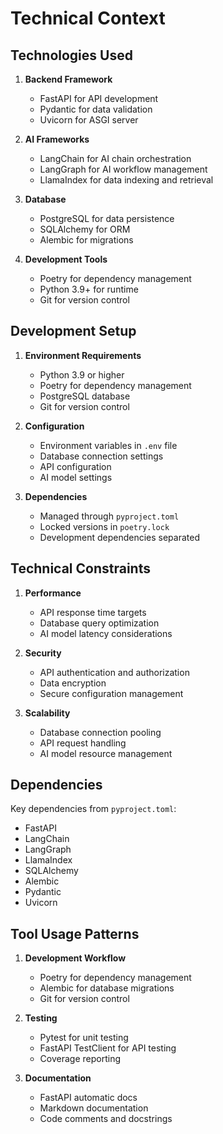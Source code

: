# Technical Context

## Technologies Used
1. **Backend Framework**
   - FastAPI for API development
   - Pydantic for data validation
   - Uvicorn for ASGI server

2. **AI Frameworks**
   - LangChain for AI chain orchestration
   - LangGraph for AI workflow management
   - LlamaIndex for data indexing and retrieval

3. **Database**
   - PostgreSQL for data persistence
   - SQLAlchemy for ORM
   - Alembic for migrations

4. **Development Tools**
   - Poetry for dependency management
   - Python 3.9+ for runtime
   - Git for version control

## Development Setup
1. **Environment Requirements**
   - Python 3.9 or higher
   - Poetry for dependency management
   - PostgreSQL database
   - Git for version control

2. **Configuration**
   - Environment variables in `.env` file
   - Database connection settings
   - API configuration
   - AI model settings

3. **Dependencies**
   - Managed through `pyproject.toml`
   - Locked versions in `poetry.lock`
   - Development dependencies separated

## Technical Constraints
1. **Performance**
   - API response time targets
   - Database query optimization
   - AI model latency considerations

2. **Security**
   - API authentication and authorization
   - Data encryption
   - Secure configuration management

3. **Scalability**
   - Database connection pooling
   - API request handling
   - AI model resource management

## Dependencies
Key dependencies from `pyproject.toml`:
- FastAPI
- LangChain
- LangGraph
- LlamaIndex
- SQLAlchemy
- Alembic
- Pydantic
- Uvicorn

## Tool Usage Patterns
1. **Development Workflow**
   - Poetry for dependency management
   - Alembic for database migrations
   - Git for version control

2. **Testing**
   - Pytest for unit testing
   - FastAPI TestClient for API testing
   - Coverage reporting

3. **Documentation**
   - FastAPI automatic docs
   - Markdown documentation
   - Code comments and docstrings 
